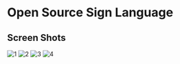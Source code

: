 # Open Source Sign Language

## Screen Shots
![1](https://user-images.githubusercontent.com/60983778/94781411-67e01700-03e7-11eb-8205-d54a6a525f04.jpg)
![2](https://user-images.githubusercontent.com/60983778/94781418-6adb0780-03e7-11eb-906b-71368e9e89da.jpg)
![3](https://user-images.githubusercontent.com/60983778/94781419-6c0c3480-03e7-11eb-9f4d-782cdd6beb33.jpg)
![4](https://user-images.githubusercontent.com/60983778/94781421-6d3d6180-03e7-11eb-833c-45f21056c452.jpg)

